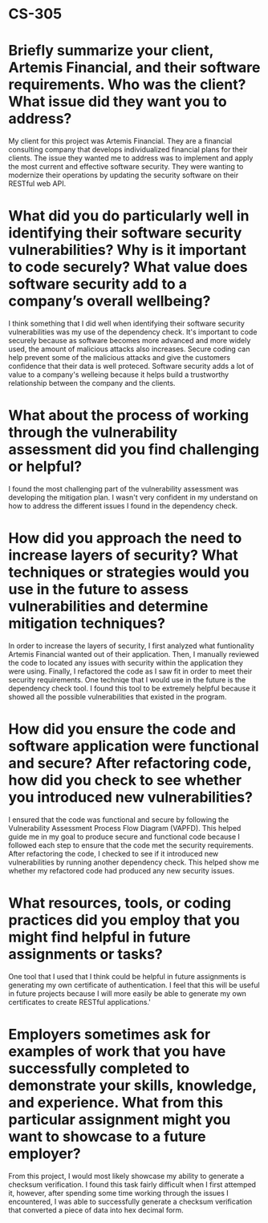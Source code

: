 # CS-305

# Briefly summarize your client, Artemis Financial, and their software requirements. Who was the client? What issue did they want you to address?
My client for this project was Artemis Financial. They are a financial consulting company that develops individualized financial plans for their clients. The issue they wanted me to address was to implement and apply the most current and effective software security. They were wanting to modernize their operations by updating the security software on their RESTful web API.

# What did you do particularly well in identifying their software security vulnerabilities? Why is it important to code securely? What value does software security add to a company’s overall wellbeing?
I think something that I did well when identifying their software security vulnerabilities was my use of the dependency check. It's important to code securely because as software becomes more advanced and more widely used, the amount of malicious attacks also increases. Secure coding can help prevent some of the malicious attacks and give the customers confidence that their data is well proteced. Software security adds a lot of value to a company's welleing because it helps build a trustworthy relationship between the company and the clients. 

# What about the process of working through the vulnerability assessment did you find challenging or helpful?
I found the most challenging part of the vulnerability assessment was developing the mitigation plan. I wasn't very confident in my understand on how to address the different issues I found in the dependency check. 

# How did you approach the need to increase layers of security? What techniques or strategies would you use in the future to assess vulnerabilities and determine mitigation techniques?
In order to increase the layers of security, I first analyzed what funtionality Artemis Financial wanted out of their application. Then, I manually reviewed the code to located any issues with security within the application they were using. Finally, I refactored the code as I saw fit in order to meet their security requirements. One techniqe that I would use in the future is the dependency check tool. I found this tool to be extremely helpful because it showed all the possible vulnerabilities that existed in the program.

# How did you ensure the code and software application were functional and secure? After refactoring code, how did you check to see whether you introduced new vulnerabilities?
I ensured that the code was functional and secure by following the Vulnerability Assessment Process Flow Diagram (VAPFD). This helped guide me in my goal to produce secure and functional code because I followed each step to ensure that the code met the security requirements. After refactoring the code, I checked to see if it introduced new vulnerabilities by running another dependency check. This helped show me whether my refactored code had produced any new security issues.

# What resources, tools, or coding practices did you employ that you might find helpful in future assignments or tasks?
One tool that I used that I think could be helpful in future assignments is generating my own certificate of authentication. I feel that this will be useful in future projects because I will more easily be able to generate my own certificates to create RESTful applications.'


# Employers sometimes ask for examples of work that you have successfully completed to demonstrate your skills, knowledge, and experience. What from this particular assignment might you want to showcase to a future employer?
From this project, I would most likely showcase my ability to generate a checksum verification. I found this task fairly difficult when I first attemped it, however, after spending some time working through the issues I encountered, I was able to successfully generate a checksum verification that converted a piece of data into hex decimal form. 
